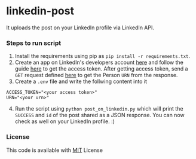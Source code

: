 # linkedin-post

It uploads the post on your LinkedIn profile via LinkedIn API.

### Steps to run script 
1. Install the requirements using pip as `pip install -r requirements.txt`.
2. Create an app on LinkedIn's developers account [here](https://www.linkedin.com/developers/) and follow the guide [here](https://docs.microsoft.com/en-us/linkedin/shared/authentication/authorization-code-flow?context=linkedin/context) to get the access token. After getting access token, send a `GET` request defined [here](https://docs.microsoft.com/en-us/linkedin/consumer/integrations/self-serve/sign-in-with-linkedin?context=linkedin/consumer/context#api-request) to get the Person `URN` from the response.
3. Create a `.env` file and write the follwing content into it
```
ACCESS_TOKEN="<your access token>"
URN="<your urn>"
```
4. Run the script using `python post_on_linkedin.py` which will print the `SUCCESS` and `id` of the post shared as a JSON response. You can now check as well on your LinkedIn profile. :)

### License
This code is available with [MIT](https://github.com/gutsytechster/linkedin-post/blob/master/LICENSE) License
